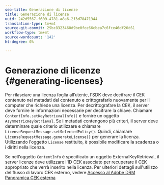 ```yaml
---
seo-title: Generazione di licenze
title: Generazione di licenze
uuid: 242d5567-f609-4781-a8a6-2f3d78471344
translation-type: tm+mt
source-git-commit: 29bc8323460d9be0fce66cbea7c6fce46df20d61
workflow-type: tm+mt
source-wordcount: '142'
ht-degree: 0%

---
```



# Generazione di licenze {#generating-licenses}

Per rilasciare una licenza foglia all’utente, l’SDK deve decifrare il CEK contenuto nei metadati del contenuto e crittografarlo nuovamente per il computer che richiede una licenza. Per decrittografare la CEK, il server deve fornire le informazioni necessarie per decifrare la chiave. Chiamare `ContentInfo.setKeyRetrievalInfo()` e fornire un oggetto `AsymmetricKeyRetrieval`. Se i metadati contengono più criteri, il server deve determinare quale criterio utilizzare e chiamare `LicenseRequestMessage.setSelectedPolicy()`. Quindi, chiamare `LicenseRequestMessage.generateLicense()` per generare la licenza. Utilizzando l&#39;oggetto `License` restituito, è possibile modificare la scadenza o i diritti nella licenza.

Se nell&#39;oggetto `ContentInfo` è specificato un oggetto ExternalKeyRetrieval, il server licenze deve utilizzare l&#39;ID CEK associato per recuperare il CEK appropriato che verrà inserito nella licenza. Per ulteriori dettagli sull&#39;utilizzo del flusso di lavoro CEK esterno, vedere [ Accesso al Adobe DRM Panoramica CEK esterna](../../../aaxs-drm-xkey-mgmt/aaxs-drm-using-external-cek-overview.md)
